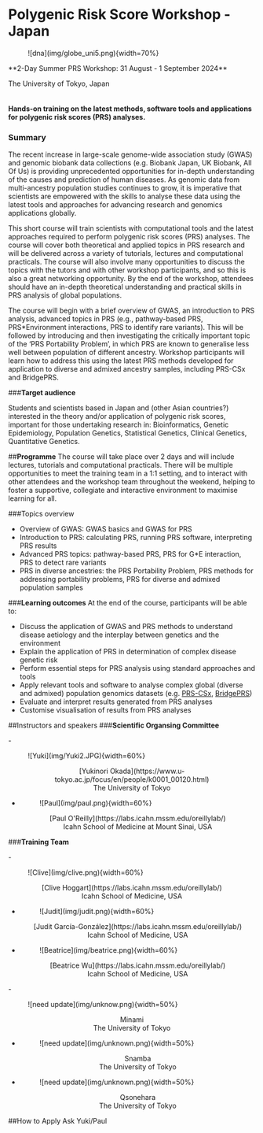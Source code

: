 # **Polygenic Risk Score Workshop - Japan**
<figure markdown>![dna](img/globe_uni5.png){width=70%}</figure>
**2-Day Summer PRS Workshop: 31 August - 1 September 2024**

The University of Tokyo, Japan
<br></br><br>
**Hands-on training on the latest methods, software tools and applications for polygenic risk scores (PRS) analyses.**

### **Summary**


The recent increase in large-scale genome-wide association study (GWAS) and genomic biobank data collections (e.g. Biobank Japan, UK Biobank, All Of Us) is providing unprecedented opportunities for in-depth understanding of the causes and prediction of human diseases. As genomic data from multi-ancestry population studies continues to grow, it is imperative that scientists are empowered with the skills to analyse these data using the latest tools and approaches for advancing research and genomics applications globally. 

This short course will train scientists with computational tools and the latest approaches required to perform polygenic risk scores (PRS) analyses. The course will cover both theoretical and applied topics in PRS research and will be delivered across a variety of tutorials, lectures and computational practicals. The course will also involve many opportunities to discuss the topics with the tutors and with other workshop participants, and so this is also a great networking opportunity. By the end of the workshop, attendees should have an in-depth theoretical understanding and practical skills in PRS analysis of global populations. 

The course will begin with a brief overview of GWAS, an introduction to PRS analysis, advanced topics in PRS (e.g., pathway-based PRS, PRS*Environment interactions, PRS to identify rare variants). This will be followed by introducing and then investigating the critically important topic of the ‘PRS Portability Problem’, in which PRS are known to generalise less well between population of different ancestry. Workshop participants will learn how to address this using the latest PRS methods developed for application to diverse and admixed ancestry samples, including PRS-CSx and BridgePRS.


###**Target audience**

Students and scientists based in Japan and (other Asian countries?) interested in the theory and/or application of polygenic risk scores, important for those undertaking research in: Bioinformatics, Genetic Epidemiology, Population Genetics, Statistical Genetics, Clinical Genetics, Quantitative Genetics.

##**Programme**
The course will take place over 2 days and will include lectures, tutorials and computational practicals. There will be multiple opportunities to meet the training team in a 1:1 setting, and to interact with other attendees and the workshop team throughout the weekend, helping to foster a supportive, collegiate and interactive environment to maximise learning for all.

###Topics overview

* Overview of GWAS: GWAS basics and GWAS for PRS
* Introduction to PRS: calculating PRS, running PRS software, interpreting PRS results
* Advanced PRS topics: pathway-based PRS, PRS for G*E interaction, PRS to detect rare variants
* PRS in diverse ancestries: the PRS Portability Problem, PRS methods for addressing portability problems, PRS for diverse and admixed population samples

###**Learning outcomes**
At the end of the course, participants will be able to:

* Discuss the application of GWAS and PRS methods to understand disease aetiology and the interplay between genetics and the environment
* Explain the application of PRS in determination of complex disease genetic risk 
* Perform essential steps for PRS analysis using standard approaches and tools
* Apply relevant tools and software to analyse complex global (diverse and admixed) population genomics datasets (e.g. [PRS-CSx](https://www.nature.com/articles/s41588-022-01054-7), [BridgePRS](https://www.nature.com/articles/s41588-023-01583-9))
* Evaluate and interpret results generated from PRS analyses
* Customise visualisation of results from PRS analyses


##Instructors and speakers
###**Scientific Organsing Committee**
<div class="grid cards" markdown>
- <figure markdown>![Yuki](img/Yuki2.JPG){width=60%}</figure>
    <center> [Yukinori Okada](https://www.u-tokyo.ac.jp/focus/en/people/k0001_00120.html) </center>
    <center>The University of Tokyo</center>


- <figure markdown>![Paul](img/paul.png){width=60%}</figure>
    
    <center>[Paul O'Reilly](https://labs.icahn.mssm.edu/oreillylab/)</center>
    <center>Icahn School of Medicine at Mount Sinai, USA </center>

</div>


###**Training Team**
<div class="grid cards" markdown>
- <figure markdown>![Clive](img/clive.png){width=60%}</figure>
    <center> [Clive Hoggart](https://labs.icahn.mssm.edu/oreillylab/)</center>
    <center>Icahn School of Medicine, USA </center>


- <figure markdown>![Judit](img/judit.png){width=60%}</figure>
    
    <center>[Judit García-González](https://labs.icahn.mssm.edu/oreillylab/)</center>
    <center>Icahn School of Medicine, USA </center>

- <figure markdown>![Beatrice](img/beatrice.png){width=60%}</figure>
    <center> [Beatrice Wu](https://labs.icahn.mssm.edu/oreillylab/)</center>
    <center> Icahn School of Medicine, USA  </center>
</div>

<div class="grid cards" markdown>
- <figure markdown>![need update](img/unknow.png){width=50%}</figure>
    <center> Minami </center>
    <center>The University of Tokyo </center>


- <figure markdown>![need update](img/unknown.png){width=50%}</figure>
    
    <center>Snamba</center>
    <center>The University of Tokyo </center>

- <figure markdown>![need update](img/unknown.png){width=50%}</figure>
    <center> Qsonehara</center>
    <center> The University of Tokyo  </center>
</div>





##How to Apply
Ask Yuki/Paul



